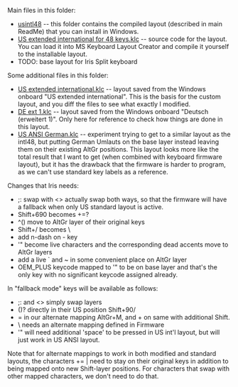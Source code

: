 Main files in this folder:
 - [usintl48](usintl48) -- this folder contains the compiled layout (described in main ReadMe) that you can install in Windows.
 - [US extended international for 48 keys.klc](US%20extended%20international%20for%2048%20keys.klc) -- source code for the layout.
   You can load it into MS Keyboard Layout Creator and compile it yourself to the installable layout.
 - TODO: base layout for Iris Split keyboard

Some additional files in this folder:
 - [US extended international.klc](US%20extended%20international.klc) -- layout saved from the Windows onboard "US extended international".
  This is the basis for the custom layout, and you diff the files to see what exactly I modified.
 - [DE ext 1.klc](DE%20ext%201.klc) -- layout saved from the Windows onboard "Deutsch (erweitert 1)". 
   Only here for reference to check how things are done in this layout.
 - [US ANSI German.klc](US%20ANSI%20German.klc) -- experiment trying to get to a similar layout as the intl48, 
   but putting German Umlauts on the base layer instead leaving them on their existing AltGr positions.
   This layout looks more like the total result that I want to get (when combined with keyboard firmware layout),
   but it has the drawback that the firmware is harder to program, as we can't use standard key labels as a reference.

Changes that Iris needs:
 - ;: swap with <>   actually swap both ways, so that the firmware will have a fallback when only US standard layout is active.
 - Shift+690 becomes +=?
 - ^() move to AltGr layer of their original keys
 - Shift+/ becomes \
 - add n-dash on - key
 - '" become live characters and the corresponding dead accents move to AltGr layers
 - add a live ` and ~ in some convenient place on AltGr layer
 - OEM_PLUS keycode mapped to '" to be on base layer and that's the only key with no significant keycode assigned already.

In "fallback mode" keys will be available as follows:
 - ;: and <> simply swap layers
 - ()? directly in their US position Shift+90/
 - = in our alternate mapping AltGr+M, and + on same with additional Shift.
 - \ needs an alternate mapping defined in Firmware
 - '" will need additional 'space' to be pressed in US int'l layout, but will just work in US ANSI layout.

Note that for alternate mappings to work in both modified and standard layouts, 
the characters += \| need to stay on their original keys in addition to being mapped onto new Shift-layer positions.
For characters that swap with other mapped characters, we don't need to do that.
